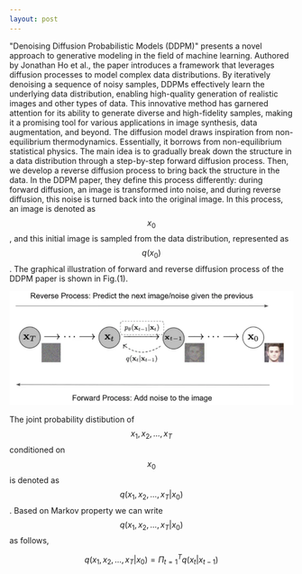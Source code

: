 ```yaml
---
layout: post
---
```

"Denoising Diffusion Probabilistic Models (DDPM)" presents a novel approach to generative modeling in the field of machine learning. Authored by Jonathan Ho et al., the paper introduces a framework that leverages diffusion processes to model complex data distributions. By iteratively denoising a sequence of noisy samples, DDPMs effectively learn the underlying data distribution, enabling high-quality generation of realistic images and other types of data. This innovative method has garnered attention for its ability to generate diverse and high-fidelity samples, making it a promising tool for various applications in image synthesis, data augmentation, and beyond. The diffusion model draws inspiration from non-equilibrium thermodynamics. Essentially, it borrows from non-equilibrium statistical physics. The main idea is to gradually break down the structure in a data distribution through a step-by-step forward diffusion process. Then, we develop a reverse diffusion process to bring back the structure in the data. In the DDPM paper, they define this process differently: during forward diffusion, an image is transformed into noise, and during reverse diffusion, this noise is turned back into the original image. In this process, an image is denoted as $$x_0$$, and this initial image is sampled from the data distribution, represented as $$q(x_0)$$. The graphical illustration of forward and reverse diffusion process of the DDPM paper is shown in Fig.(1).

![Alt text](/assets/images/ddpm.png "Figure 1: Reverse and forward diffusion process")

The joint probability distibution of $$x_1, x_2, \ldots, x_T$$ conditioned on $$x_0$$ is denoted as $$q(x_1,x_2,\ldots,x_T|x_0)$$. Based on Markov property we can write $$q(x_1,x_2,\ldots,x_T|x_0)$$ as follows,

$$q(x_1,x_2,\ldots,x_T|x_0) = \Pi_{t=1}^T q(x_t|x_{t-1})$$
